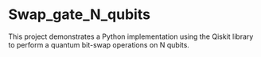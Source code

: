 # Swap_gate_N_qubits
This project demonstrates a Python implementation using the Qiskit library to perform a quantum bit-swap operations on N qubits.
